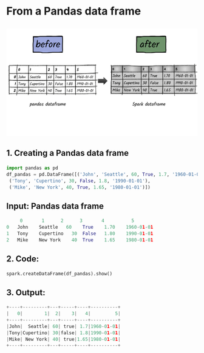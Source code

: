 # From a Pandas data frame

## 

![](../.gitbook/assets/2020_07_27_kleki-5-.png)

## 1. Creating  a Pandas data frame

```python
import pandas as pd
df_pandas = pd.DataFrame([('John', 'Seattle', 60, True, 1.7, '1960-01-01'),
 ('Tony', 'Cupertino', 30, False, 1.8, '1990-01-01'),
 ('Mike', 'New York', 40, True, 1.65, '1980-01-01')])
```

## Input: Pandas data frame

```python
	 0	     1	    2	   3	   4	      5
0	John	Seattle	  60	True	1.70	1960-01-01
1	Tony	Cupertino	30	False	1.80	1990-01-01
2	Mike	New York	40	True	1.65	1980-01-01
```

## 2. Code: 

```python
spark.createDataFrame(df_pandas).show()
```

## 3. Output:

```python
+----+---------+---+-----+----+----------+
|   0|        1|  2|    3|   4|         5|
+----+---------+---+-----+----+----------+
|John|  Seattle| 60| true| 1.7|1960-01-01|
|Tony|Cupertino| 30|false| 1.8|1990-01-01|
|Mike| New York| 40| true|1.65|1980-01-01|
+----+---------+---+-----+----+----------+
```

